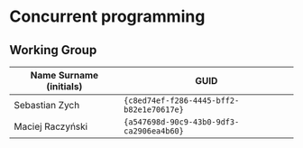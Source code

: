 # Concurrent programming

## Working Group

| Name Surname (initials) | GUID                                     |
| ----------------------- | ---------------------------------------- |
| Sebastian Zych          | `{c8ed74ef-f286-4445-bff2-b82e1e70617e}` |
| Maciej Raczyński        | `{a547698d-90c9-43b0-9df3-ca2906ea4b60}` |
